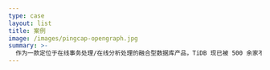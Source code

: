 ```yaml
---
type: case
layout: list
title: 案例
image: /images/pingcap-opengraph.jpg
summary: >-
  作为一款定位于在线事务处理/在线分析处理的融合型数据库产品，TiDB 现已被 500 余家不同行业的领先企业应用在实际生产环境。
---
```

